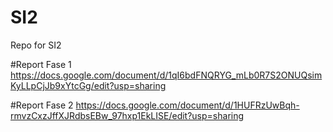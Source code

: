 # SI2
Repo for SI2

#Report Fase 1
https://docs.google.com/document/d/1qI6bdFNQRYG_mLb0R7S2ONUQsimKyLLpCjJb9xYtcGg/edit?usp=sharing

#Report Fase 2
https://docs.google.com/document/d/1HUFRzUwBqh-rmvzCxzJffXJRdbsEBw_97hxp1EkLISE/edit?usp=sharing
